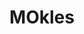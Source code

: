 ---
title: MOkles
meta_title: About
description: this is meta description
image: /images/avatar.png
draft: false
---
